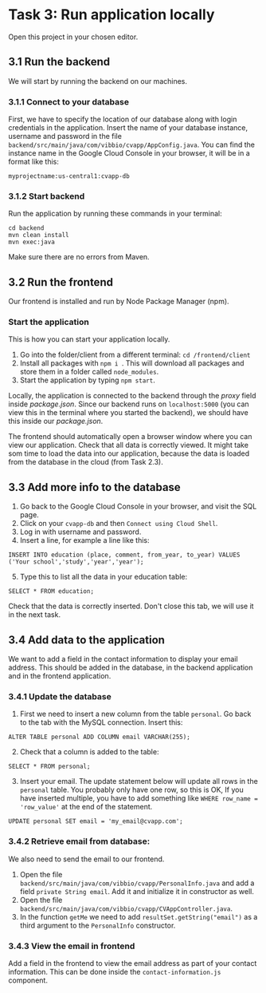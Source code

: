 # Task 3: Run application locally

Open this project in your chosen editor.

## 3.1 Run the backend
We will start by running the backend on our machines.

### 3.1.1 Connect to your database
First, we have to specify the location of our database along with login credentials in the application.
Insert the name of your database instance, username and password in the file
`backend/src/main/java/com/vibbio/cvapp/AppConfig.java`.
You can find the instance name in the Google Cloud Console in your browser, it will be in a format like this:
```
myprojectname:us-central1:cvapp-db
```

### 3.1.2 Start backend
Run the application by running these commands in your terminal:

```
cd backend
mvn clean install
mvn exec:java
```
Make sure there are no errors from Maven.

## 3.2 Run the frontend 

Our frontend is installed and run by Node Package Manager (npm). 

### Start the application
This is how you can start your application locally.
 1. Go into the folder/client from a different terminal: `cd /frontend/client`
 2. Install all packages with `npm i `.
 This will download all packages and store them in a folder called `node_modules`.
 3. Start the application by typing `npm start`.

Locally, the application is connected to the backend through the *proxy* field inside *package.json*. 
Since our backend runs on `localhost:5000` (you can view this in the terminal where you started the backend),
we should have this inside our *package.json*.

The frontend should automatically open a browser window where you can view our application.
Check that all data is correctly viewed. It might take som time to load the data into our application,
because the data is loaded from the database in the cloud (from Task 2.3).

## 3.3 Add more info to the database

1. Go back to the Google Cloud Console in your browser, and visit the SQL page.
2. Click on your `cvapp-db` and then `Connect using Cloud Shell`.
3. Log in with username and password.
4. Insert a line, for example a line like this:
```
INSERT INTO education (place, comment, from_year, to_year) VALUES ('Your school','study','year','year');
```

5. Type this to list all the data in your education table:
```
SELECT * FROM education;
```
Check that the data is correctly inserted. Don't close this tab, we will use it in the next task. 


## 3.4 Add data to the application
We want to add a field in the contact information to display your email address.
This should be added in the database, in the backend application and in the frontend application.  

### 3.4.1 Update the database
1. First we need to insert a new column from the table `personal`. Go back to the tab with the MySQL connection. Insert this:
```
ALTER TABLE personal ADD COLUMN email VARCHAR(255);
```
2. Check that a column is added to the table:
```
SELECT * FROM personal;
```
3. Insert your email. The update statement below will update all rows in the `personal` table.
You probably only have one row, so this is OK, If you have inserted multiple,
you have to add something like `WHERE row_name = 'row_value'` at the end of the statement.
```
UPDATE personal SET email = 'my_email@cvapp.com';
```

### 3.4.2 Retrieve email from database:
We also need to send the email to our frontend.
1. Open the file `backend/src/main/java/com/vibbio/cvapp/PersonalInfo.java` and add a field `private String email`.
Add it and initialize it in constructor as well.
2. Open the file `backend/src/main/java/com/vibbio/cvapp/CVAppController.java`.
3. In the function `getMe` we need to add `resultSet.getString("email")` as a third argument to the `PersonalInfo` constructor.

### 3.4.3 View the email in frontend
Add a field in the frontend to view the email address as part of your contact information. 
This can be done inside the `contact-information.js` component.
